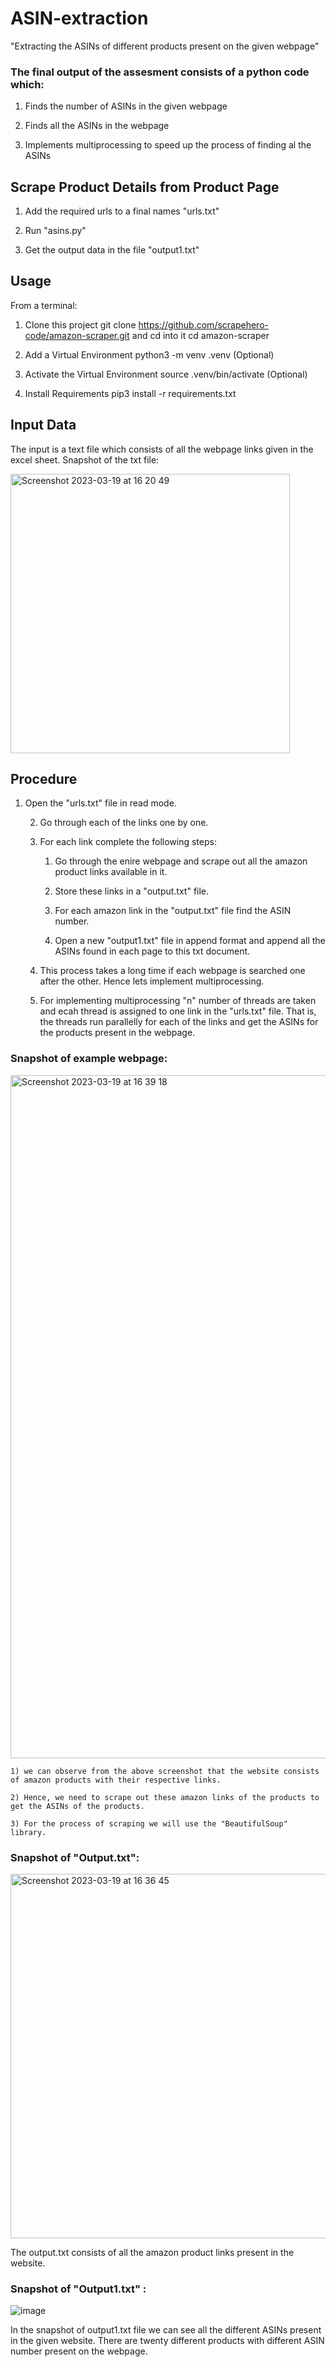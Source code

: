 # ASIN-extraction
"Extracting the ASINs of different products present on the given webpage"
### The final output of the assesment consists of a python code which:

1) Finds the number of ASINs in the given webpage

2) Finds all the ASINs in the webpage

3) Implements multiprocessing to speed up the process of finding al the ASINs

## Scrape Product Details from Product Page

 1) Add the required urls to a final names "urls.txt"
 
 2) Run  "asins.py"
 
 3) Get the output data in the file "output1.txt"

## Usage

From a terminal:

1) Clone this project git clone https://github.com/scrapehero-code/amazon-scraper.git and cd into it cd amazon-scraper

2) Add a Virtual Environment python3 -m venv .venv (Optional)

3) Activate the Virtual Environment source .venv/bin/activate (Optional)

4) Install Requirements pip3 install -r requirements.txt

## Input Data

The input is a text file which consists of all the webpage links given in the excel sheet.
Snapshot of the txt file: 

   <img width="447" alt="Screenshot 2023-03-19 at 16 20 49" src="https://user-images.githubusercontent.com/125713954/226366829-57f632a9-0b10-486e-8930-10eb3d35f839.png">


## Procedure

1) Open the "urls.txt" file in read mode.

    2) Go through each of the links one by one.

    3) For each link complete the following steps:

        1) Go through the enire webpage and scrape out all the amazon product links available in it.
    
        2) Store these links in a "output.txt" file.
    
        3) For each amazon link in the "output.txt" file find the ASIN number.
    
        4) Open a new "output1.txt" file in append format and append all the ASINs found in each page to this txt document.
    
    4) This process takes a long time if each webpage is searched one after the other. Hence lets implement multiprocessing.

    5) For implementing multiprocessing "n" number of threads are taken and ecah thread is assigned to one link in the "urls.txt" file. That is, the threads run parallelly for each of the links and get the ASINs for the products present in the webpage.

### Snapshot of example webpage:

<img width="1093" alt="Screenshot 2023-03-19 at 16 39 18" src="https://user-images.githubusercontent.com/125713954/226365583-8540378a-26fc-4906-86d6-f51ded3b16ce.png">

    1) we can observe from the above screenshot that the website consists of amazon products with their respective links. 
     
    2) Hence, we need to scrape out these amazon links of the products to get the ASINs of the products. 
    
    3) For the process of scraping we will use the "BeautifulSoup" library.
    
### Snapshot of "Output.txt":

<img width="583" alt="Screenshot 2023-03-19 at 16 36 45" src="https://user-images.githubusercontent.com/125713954/226365338-dbb1f010-57ac-46fa-ac9e-2dcec43ab2a3.png">


 The output.txt consists of all the amazon product links present in the website.
 
 ### Snapshot of "Output1.txt" :
 
 ![image](https://user-images.githubusercontent.com/125713954/226366040-7fee51be-2f7e-448a-8aba-b2afb2f1c403.png)

 In the snapshot of output1.txt file we can see all the different ASINs present in the given website. There are twenty different products with different ASIN number present on the webpage.

